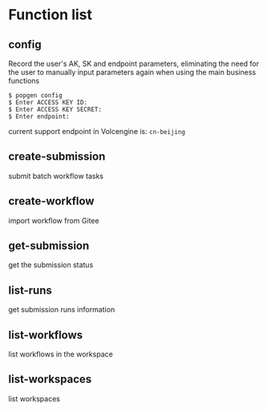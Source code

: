 # Function list

## config
Record the user's AK, SK and endpoint parameters, eliminating the need for the user to manually input parameters again when using the main business functions
```
$ popgen config
$ Enter ACCESS KEY ID: 
$ Enter ACCESS KEY SECRET: 
$ Enter endpoint:
```
current support endpoint in Volcengine is: `cn-beijing`

## create-submission
submit batch workflow tasks

## create-workflow
import workflow from Gitee

## get-submission
get the submission status

## list-runs
get submission runs information

## list-workflows
list workflows in the workspace

## list-workspaces
list workspaces